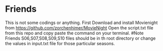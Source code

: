 # Friends
This is not some codings or anything.
First Download and install Movienight from https://github.com/zorchenhimer/MovieNight
Open the script.txt file from this repo and copy paste the command on your terminal.
#Note
Friends S06,S07,S08,S09,S10 files should be in th root directory or change the values in input.txt file for those particular seasons.
